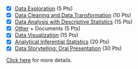 - [x] [Data Exploration](./data_exploration) (5 Pts)
- [x] [Data Cleaning and Data Transformation](./data_cleaning) (10 Pts)
- [x] [Data Analysis with Descriptive Statistics](./data_analysis) (15 Pts)
- [x] [Other](../assignments) + Documents (5 Pts)
- [x] [Data Visualization](https://app.powerbi.com/view?r=eyJrIjoiYzFjMjUxODItYmMzOS00MDZlLTg0NmItYTI4Y2ZhMzYwNDViIiwidCI6IjZmNDQzMmRjLTIwZDItNDQxZC1iMWRiLWFjMzM4MGJhNjMzZCIsImMiOjEwfQ%3D%3D&pageName=ReportSection) (15 Pts)
- [x] [Analytical Inferential Statistics](./hypothesis_testing) (20 Pts)
- [x] [Data Storytelling: Oral Presentation](https://mailkmuttacth.sharepoint.com/:v:/r/sites/1-2564_INT214STATISTICSFORINFORMATIONTECHNOLOGY/Shared%20Documents/Presentation%20Project/Recordings/004%20Movie%20Industry-20211216_131603-Meeting%20Recording.mp4?csf=1&web=1&e=j7nqAe) (30 Pts)

[Click here](https://github.com/sit-2021-int214/int214-project/blob/main/README.md) for more details.
